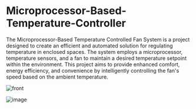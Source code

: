 # Microprocessor-Based-Temperature-Controller

The Microprocessor-Based Temperature Controlled Fan System is a project designed to create an efficient and automated solution for regulating temperature in enclosed spaces. The system employs a microprocessor, temperature sensors, and a fan to maintain a desired temperature setpoint within the environment. This project aims to provide enhanced comfort, energy efficiency, and convenience by intelligently controlling the fan's speed based on the ambient temperature.






![front](https://github.com/Jaysi1701/Microprocessor-Based-Temperature-Controller/assets/128627421/1b394b83-444e-4f71-87bc-9632df228d61)

![image](https://github.com/Jaysi1701/Microprocessor-Based-Temperature-Controller/assets/128627421/e04cfc53-10cb-485f-9628-c163f645afd0)

